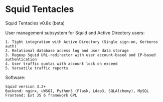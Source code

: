 # Squid Tentacles
Squid Tentacles v0.8x (beta)


User management subsystem for Squid and Active Directory users:

    1. Tight integration with Active Directory (Single sign-on, Kerberos auth)
    2. Relational database access log and user data storage
    3. Regexp Squid URL-redirector with user account-based and IP-based authentication
    4. User traffic quotas with account lock on exceed
    5. Versatile traffic reports


Software:

    Squid version 3.2+
    Backend: nginx, uWSGI, Python3 (Flask, Ldap3, SQLAlchemy), MySQL
    Frontend: Ext JS 6 framework GPL